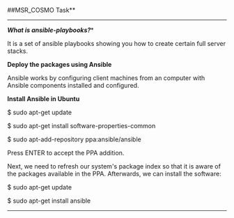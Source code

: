 ##MSR_COSMO Task**
___________________________

***What is ansible-playbooks?****

It is a set of ansible playbooks showing you how to create certain full server stacks.


**Deploy the packages using Ansible**

Ansible works by configuring client machines from an computer with Ansible components installed and configured.

**Install Ansible in Ubuntu**

$ sudo apt-get update

$ sudo apt-get install software-properties-common

$ sudo apt-add-repository ppa:ansible/ansible

Press ENTER to accept the PPA addition.

Next, we need to refresh our system's package index so that it is aware of the packages available in the PPA. Afterwards, we can install the software:

$ sudo apt-get update

$ sudo apt-get install ansible
___________________________________________________________________________________



